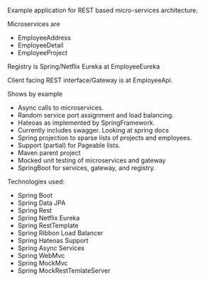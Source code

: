 Example application for REST based micro-services architecture. 

Microservices are 

* EmployeeAddress
* EmployeeDetail
* EmployeeProject

Registry is Spring/Netflix Eureka at EmployeeEureka

Client facing REST interface/Gateway is at EmployeeApi.

Shows by example 

* Async calls to microservices.
* Random service port assignment and load balancing.
* Hateoas as implemented by SpringFramework.
* Currently includes swagger. Looking at spring docs
* Spring projection to sparse lists of projects and employees.
* Support (partial) for Pageable lists.
* Maven parent project
* Mocked unit testing of microservices and gateway
* SpringBoot for services, gateway, and registry.

Technologies used:

* Spring Boot
* Spring Data JPA
* Spring Rest
* Spring Netflix Eureka
* Spring RestTemplate
* Spring Ribbon Load Balancer
* Spring Hateoas Support
* Spring Async Services
* Spring WebMvc 
* Spring MockMvc
* Spring MockRestTemlateServer
